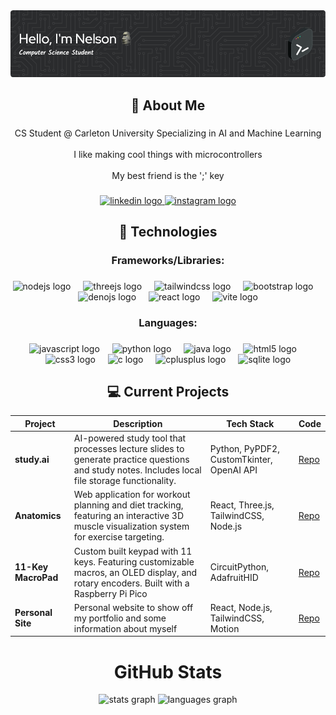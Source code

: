 <div align="center">
  <img src="header.png" alt="Header">
</div>

###

<h2 align="center">🤠 About Me</h3>

###

<p align="center">CS Student @ Carleton University Specializing in AI and Machine Learning<br><br>I like making cool things with microcontrollers<br><br> My best friend is the ';' key</p>

###

<div align="center">
  <a href="https://www.linkedin.com/in/nelsondaniels/" target="_blank">
    <img src="https://raw.githubusercontent.com/maurodesouza/profile-readme-generator/master/src/assets/icons/social/linkedin/default.svg" width="52" height="40" alt="linkedin logo"  />
  </a>
  <a href="https://www.instagram.com/nelsonthelad/" target="_blank">
    <img src="https://raw.githubusercontent.com/maurodesouza/profile-readme-generator/master/src/assets/icons/social/instagram/default.svg" width="52" height="40" alt="instagram logo"  />
  </a>
</div>

###

<h2 align="center">🔧 Technologies</h2>

###

<h3 align="center">Frameworks/Libraries:</h3>

###

<div align="center">
  <img src="https://cdn.jsdelivr.net/gh/devicons/devicon/icons/nodejs/nodejs-original.svg" height="40" alt="nodejs logo"  />
  <img width="12" />
  <img src="https://skillicons.dev/icons?i=threejs" height="40" alt="threejs logo"  />
  <img width="12" />
  <img src="https://skillicons.dev/icons?i=tailwind" height="40" alt="tailwindcss logo"  />
  <img width="12" />
  <img src="https://cdn.jsdelivr.net/gh/devicons/devicon/icons/bootstrap/bootstrap-original.svg" height="40" alt="bootstrap logo"  />
  <img width="12" />
  <img src="https://skillicons.dev/icons?i=deno" height="40" alt="denojs logo"  />
  <img width="12" />
  <img src="https://cdn.jsdelivr.net/gh/devicons/devicon/icons/react/react-original.svg" height="40" alt="react logo"  />
  <img width="12" />
  <img src="https://skillicons.dev/icons?i=vite" height="40" alt="vite logo"  />
</div>

###

<h3 align="center">Languages:</h3>

###

<div align="center">
  <img src="https://cdn.jsdelivr.net/gh/devicons/devicon/icons/javascript/javascript-original.svg" height="40" alt="javascript logo"  />
  <img width="12" />
  <img src="https://cdn.jsdelivr.net/gh/devicons/devicon/icons/python/python-original.svg" height="40" alt="python logo"  />
  <img width="12" />
  <img src="https://cdn.jsdelivr.net/gh/devicons/devicon/icons/java/java-original.svg" height="40" alt="java logo"  />
  <img width="12" />
  <img src="https://cdn.jsdelivr.net/gh/devicons/devicon/icons/html5/html5-original.svg" height="40" alt="html5 logo"  />
  <img width="12" />
  <img src="https://cdn.jsdelivr.net/gh/devicons/devicon/icons/css3/css3-original.svg" height="40" alt="css3 logo"  />
  <img width="12" />
  <img src="https://cdn.jsdelivr.net/gh/devicons/devicon/icons/c/c-original.svg" height="40" alt="c logo"  />
  <img width="12" />
  <img src="https://cdn.jsdelivr.net/gh/devicons/devicon/icons/cplusplus/cplusplus-original.svg" height="40" alt="cplusplus logo"  />
  <img width="12" />
  <img src="https://cdn.jsdelivr.net/gh/devicons/devicon/icons/sqlite/sqlite-original.svg" height="40" alt="sqlite logo"  />
</div>

###

<div align="left">
</div>

###

<h2 align="center"> 💻 Current Projects </h2>

| Project | Description | Tech Stack | Code |
|---------|-------------|------------|------|
| **study.ai** | AI-powered study tool that processes lecture slides to generate practice questions and study notes. Includes local file storage functionality. | Python, PyPDF2, CustomTkinter, OpenAI API | [Repo](https://github.com/nelsonthelad/study.ai) |
| **Anatomics** | Web application for workout planning and diet tracking, featuring an interactive 3D muscle visualization system for exercise targeting. | React, Three.js, TailwindCSS, Node.js | [Repo](https://github.com/Goshenko/Anatomics) |
| **11-Key MacroPad** | Custom built keypad with 11 keys. Featuring customizable macros, an OLED display, and rotary encoders. Built with a Raspberry Pi Pico | CircuitPython, AdafruitHID | [Repo](https://github.com/nelsonthelad/macro-keypad) |
| **Personal Site** | Personal website to show off my portfolio and some information about myself | React, Node.js, TailwindCSS, Motion | [Repo](https://github.com/nelsonthelad/personal-site) |


<div align="center">

  <h1>GitHub Stats</h1>
  
</div>
<div align="center">
  <img src="https://github-readme-stats.vercel.app/api?username=nelsonthelad&hide_title=false&hide_rank=false&show_icons=true&include_all_commits=true&count_private=true&disable_animations=false&theme=dark&locale=en&hide_border=true&order=1" height="150" alt="stats graph"  />
  <img src="https://github-readme-stats.vercel.app/api/top-langs?username=nelsonthelad&locale=en&hide_title=false&layout=compact&card_width=320&langs_count=5&theme=dark&hide_border=true&order=2" height="150" alt="languages graph"  />
</div>

